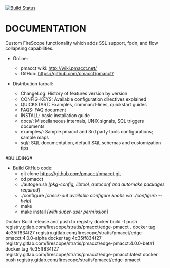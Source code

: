[![Build Status](https://travis-ci.org/pmacct/pmacct.svg?branch=master)](https://travis-ci.org/pmacct/pmacct)

DOCUMENTATION
=============

Custom FireScope functionality which adds SSL support, fqdn, and flow collapsing capabilities.

- Online:
  * pmacct wiki: http://wiki.pmacct.net/
  * GitHub: https://github.com/pmacct/pmacct/

- Distribution tarball:
  * ChangeLog: History of features version by version 
  * CONFIG-KEYS: Available configuration directives explained
  * QUICKSTART: Examples, command-lines, quickstart guides
  * FAQS: FAQ document
  * INSTALL: basic installation guide
  * docs/: Miscellaneous internals, UNIX signals, SQL triggers documents 
  * examples/: Sample pmacct and 3rd party tools configurations; sample maps
  * sql/: SQL documentation, default SQL schemas and customization tips

#BUILDING#

- Build GitHub code:
  * git clone https://github.com/pmacct/pmacct.git
  * cd pmacct
  * ./autogen.sh *[pkg-config, libtool, autoconf and automake packages required]*
  * ./configure *[check-out available configure knobs via ./configure --help]* 
  * make
  * make install *[with super-user permission]*

Docker
Build release and push to registry
docker build -t push registry.gitlab.com/firescope/stratis/pmacct/edge-pmacct .
docker tag 4c35ff834f27 registry.gitlab.com/firescope/stratis/pmacct/edge-pmacct:4.0.0-alpha
docker tag 4c35ff834f27 registry.gitlab.com/firescope/stratis/pmacct/edge-pmacct:4.0.0-beta1
docker tag 4c35ff834f27 registry.gitlab.com/firescope/stratis/pmacct/edge-pmacct:latest
docker push registry.gitlab.com/firescope/stratis/pmacct/edge-pmacct
